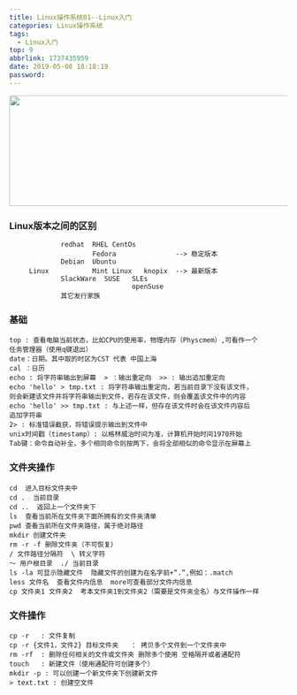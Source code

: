 ```yaml
---
title: Linux操作系统01--Linux入门
categories: Linux操作系统
tags:
  - Linux入门
top: 9
abbrlink: 1737435959
date: 2019-05-08 18:18:19
password:
---
```



<img src="https://jwangtec.oss-cn-chengdu.aliyuncs.com/jwangcloud/index/Linux.jpeg" width="1000" height="200" align="middle" />

### Linux版本之间的区别

<!--more-->


	             redhat  RHEL CentOs 
	                     Fedora               --> 稳定版本
	             Debian  Ubuntu
	     Linux           Mint Linux   knopix  --> 最新版本
	             SlackWare  SUSE   SLEs
	                               openSuse
	             其它发行家族 


### 基础

	top : 查看电脑当前状态，比如CPU的使用率，物理内存（Physcmem）,可看作一个
	任务管理器（使用q键退出）
	date：日期。其中取的时区为CST 代表 中国上海
	cal ：日历
	echo : 将字符串输出到屏幕  > ：输出重定向  >> : 输出追加重定向
	echo 'hello' > tmp.txt : 将字符串输出重定向，若当前目录下没有该文件，
	则会新建该文件并将字符串输出到文件，若存在该文件，则会覆盖该文件中的内容
	echo 'hello' >> tmp.txt : 与上述一样，但存在该文件时会在该文件内容后
	追加字符串
	2> : 标准错误截获，将错误提示输出到文件中
	unix时间戳（timestamp）: 以格林威治时间为准，计算机开始时间1970开始
	Tab键：命令自动补全，多个相同命令则按两下，会将全部相似的命令显示在屏幕上
	
### 文件夹操作

	cd  进入目标文件夹中
	cd .  当前目录
	cd ..  返回上一个文件夹下
	ls  查看当前所在文件夹下面所拥有的文件夹清单
	pwd 查看当前所在文件夹路径，属于绝对路径
	mkdir 创建文件夹
	rm -r -f 删除文件夹（不可恢复）
	/ 文件路径分隔符  \ 转义字符
	～ 用户根目录  ./ 当前目录
	ls -la 可显示隐藏文件  隐藏文件的创建为在名字前+“.”,例如：.match
	less 文件名  查看文件内信息  more可查看部分文件内信息
	cp 文件夹1 文件夹2  考本文件夹1到文件夹2（需要是文件夹全名）与文件操作一样
	
### 文件操作  
	
	cp -r   : 文件复制
	cp -r {文件1，文件2} 目标文件夹   ： 拷贝多个文件到一个文件夹中
	rm -rf  : 删除任何相关的文件或文件夹 删除多个使用 空格隔开或者通配符
	touch   : 新建文件（使用通配符可创建多个）
	mkdir -p : 可以创建一个新文件夹下创建新文件
	> text.txt : 创建空文件
	